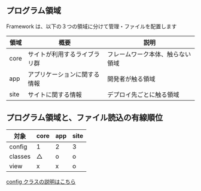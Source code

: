 ## プログラム領域

Framework は、以下の３つの領域に分けて管理・ファイルを配置します

|領域|概要|説明|
|----|----|----|
|core|サイトが利用するライブラリ群|フレームワーク本体、触らない領域|
|app|アプリケーションに関する情報|開発者が触る領域|
|site|サイトに関する情報|デプロイ先ごとに触る領域|

## プログラム領域と、ファイル読込の有線順位

|対象|core|app|site|
|----|----|----|----|
|config|1|2|3|
|classes|△|o|o
|view|x|x|o|

[config クラスの説明はこちら](../class/config)
